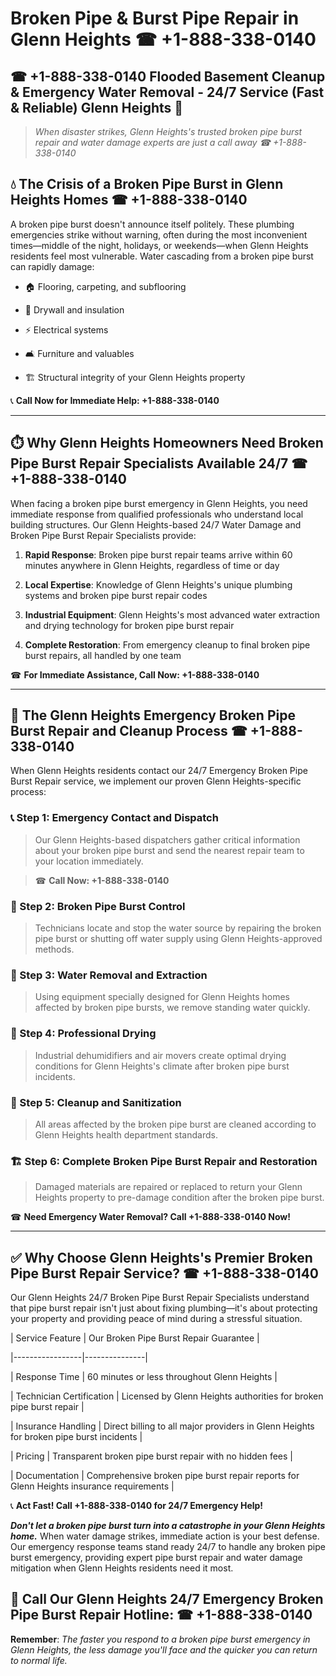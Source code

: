 # Broken Pipe & Burst Pipe Repair in Glenn Heights ☎ +1-888-338-0140  
## ☎ +1-888-338-0140 Flooded Basement Cleanup & Emergency Water Removal - 24/7 Service (Fast & Reliable) Glenn Heights 🚨  

> *When disaster strikes, Glenn Heights's trusted broken pipe burst repair and water damage experts are just a call away ☎ +1-888-338-0140*  

## 💧 The Crisis of a Broken Pipe Burst in Glenn Heights Homes ☎ +1-888-338-0140  

A broken pipe burst doesn't announce itself politely. These plumbing emergencies strike without warning, often during the most inconvenient times—middle of the night, holidays, or weekends—when Glenn Heights residents feel most vulnerable. Water cascading from a broken pipe burst can rapidly damage:  

* 🏠 Flooring, carpeting, and subflooring  
* 🧱 Drywall and insulation  
* ⚡ Electrical systems  
* 🛋️ Furniture and valuables  
* 🏗️ Structural integrity of your Glenn Heights property  

📞 **Call Now for Immediate Help: +1-888-338-0140**  

---  

## ⏱️ Why Glenn Heights Homeowners Need Broken Pipe Burst Repair Specialists Available 24/7 ☎ +1-888-338-0140  

When facing a broken pipe burst emergency in Glenn Heights, you need immediate response from qualified professionals who understand local building structures. Our Glenn Heights-based 24/7 Water Damage and Broken Pipe Burst Repair Specialists provide:  

1. **Rapid Response**: Broken pipe burst repair teams arrive within 60 minutes anywhere in Glenn Heights, regardless of time or day  
2. **Local Expertise**: Knowledge of Glenn Heights's unique plumbing systems and broken pipe burst repair codes  
3. **Industrial Equipment**: Glenn Heights's most advanced water extraction and drying technology for broken pipe burst repair  
4. **Complete Restoration**: From emergency cleanup to final broken pipe burst repairs, all handled by one team  

☎ **For Immediate Assistance, Call Now: +1-888-338-0140**  

---  

## 🔧 The Glenn Heights Emergency Broken Pipe Burst Repair and Cleanup Process ☎ +1-888-338-0140  

When Glenn Heights residents contact our 24/7 Emergency Broken Pipe Burst Repair service, we implement our proven Glenn Heights-specific process:  

### 📞 Step 1: Emergency Contact and Dispatch  
> Our Glenn Heights-based dispatchers gather critical information about your broken pipe burst and send the nearest repair team to your location immediately.  
> ☎ **Call Now: +1-888-338-0140**  

### 🚿 Step 2: Broken Pipe Burst Control  
> Technicians locate and stop the water source by repairing the broken pipe burst or shutting off water supply using Glenn Heights-approved methods.  

### 🌊 Step 3: Water Removal and Extraction  
> Using equipment specially designed for Glenn Heights homes affected by broken pipe bursts, we remove standing water quickly.  

### 💨 Step 4: Professional Drying  
> Industrial dehumidifiers and air movers create optimal drying conditions for Glenn Heights's climate after broken pipe burst incidents.  

### 🧼 Step 5: Cleanup and Sanitization  
> All areas affected by the broken pipe burst are cleaned according to Glenn Heights health department standards.  

### 🏗️ Step 6: Complete Broken Pipe Burst Repair and Restoration  
> Damaged materials are repaired or replaced to return your Glenn Heights property to pre-damage condition after the broken pipe burst.  

☎ **Need Emergency Water Removal? Call +1-888-338-0140 Now!**  

---  

## ✅ Why Choose Glenn Heights's Premier Broken Pipe Burst Repair Service? ☎ +1-888-338-0140  

Our Glenn Heights 24/7 Broken Pipe Burst Repair Specialists understand that pipe burst repair isn't just about fixing plumbing—it's about protecting your property and providing peace of mind during a stressful situation.  

| Service Feature | Our Broken Pipe Burst Repair Guarantee |  
|-----------------|---------------|  
| Response Time | 60 minutes or less throughout Glenn Heights |  
| Technician Certification | Licensed by Glenn Heights authorities for broken pipe burst repair |  
| Insurance Handling | Direct billing to all major providers in Glenn Heights for broken pipe burst incidents |  
| Pricing | Transparent broken pipe burst repair with no hidden fees |  
| Documentation | Comprehensive broken pipe burst repair reports for Glenn Heights insurance requirements |  

📞 **Act Fast! Call +1-888-338-0140 for 24/7 Emergency Help!**  

***Don't let a broken pipe burst turn into a catastrophe in your Glenn Heights home.*** When water damage strikes, immediate action is your best defense. Our emergency response teams stand ready 24/7 to handle any broken pipe burst emergency, providing expert pipe burst repair and water damage mitigation when Glenn Heights residents need it most.  

## 📱 Call Our Glenn Heights 24/7 Emergency Broken Pipe Burst Repair Hotline: ☎ +1-888-338-0140  

**Remember**: *The faster you respond to a broken pipe burst emergency in Glenn Heights, the less damage you'll face and the quicker you can return to normal life.*
